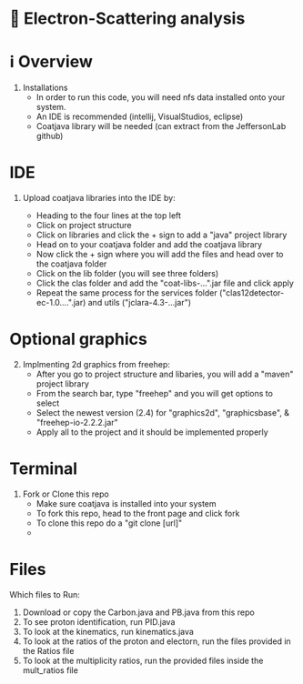 # 🌟 Electron-Scattering analysis

# ℹ️ Overview

1. Installations
   - In order to run this code, you will need nfs data installed onto your system. 
   - An IDE is recommended (intellij, VisualStudios, eclipse)
   - Coatjava library will be needed (can extract from the JeffersonLab github)

# IDE 

1. Upload coatjava libraries into the IDE by: 

   - Heading to the four lines at the top left
   - Click on project structure
   - Click on libraries and click the + sign to add a "java" project library
   - Head on to your coatjava folder and add the coatjava library
   - Now click the + sign where you will add the files and head over to the coatjava folder
   - Click on the lib folder (you will see three folders)
   - Click the clas folder and add the "coat-libs-...".jar file and click apply
   - Repeat the same process for the services folder ("clas12detector-ec-1.0....".jar) and utils ("jclara-4.3-...jar")

# Optional graphics

2. Implmenting 2d graphics from freehep:
   - After you go to project structure and libaries, you will add a "maven" project library
   - From the search bar, type "freehep" and you will get options to select
   - Select the newest version (2.4) for "graphics2d", "graphicsbase", & "freehep-io-2.2.2.jar"
   - Apply all to the project and it should be implemented properly

# Terminal 

1. Fork or Clone this repo
   - Make sure coatjava is installed into your system
   - To fork this repo, head to the front page and click fork
   - To clone this repo do a "git clone [url]"
   - 
# Files

Which files to Run:

1. Download or copy the Carbon.java and PB.java from this repo
2. To see proton identification, run PID.java
3. To look at the kinematics, run kinematics.java
4. To look at the ratios of the proton and electorn, run the files provided in the Ratios file
5. To look at the multiplicity ratios, run the provided files inside the mult_ratios file
